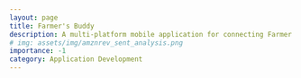 ```yaml
---
layout: page
title: Farmer's Buddy
description: A multi-platform mobile application for connecting Farmer's around India with other farmers and agriculture experts to provide informative and research based support for better agriculture needs tailored to their specific farms.
# img: assets/img/amznrev_sent_analysis.png
importance: -1
category: Application Development
---
```

